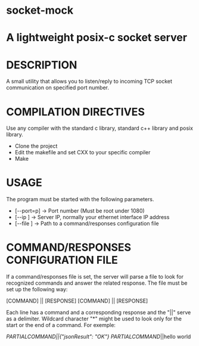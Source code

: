 # socket-mock
A lightweight posix-c socket server
===================================

DESCRIPTION
==================================
A small utility that allows you to listen/reply to incoming TCP socket communication on specified port number.


COMPILATION DIRECTIVES
==================================
Use any compiler with the standard c library, standard c++ library and posix library.

* Clone the project
* Edit the makefile and set CXX to your specific compiler
* Make

USAGE
==================================
The program must be started with the following parameters.

* [--port=p] -> Port number (Must be root under 1080)
* [--ip <ip>] -> Server IP, normally your ethernet interface IP address
* [--file <path>] -> Path to a command/responses configuration file


COMMAND/RESPONSES CONFIGURATION FILE
==================================
If a command/responses file is set, the server will parse a file to look for recognized commands and answer the related response.
The file must be set up the following way:

[COMMAND] || [RESPONSE]
[COMMAND] || [RESPONSE]

Each line has a command and a corresponding response and the "||" serve as a delimiter. 
Wildcard character "*" might be used to look only for the start or the end of a command.
For exemple:

*PARTIALCOMMAND||{"jsonResult": "OK"}
PARTIALCOMMAND*||hello world